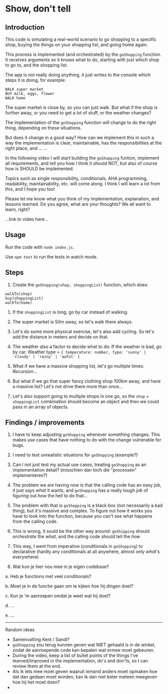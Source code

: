 # Show, don't tell 

## Introduction

This code is simulating a real-world scenario to go shopping to a specific shop, buying the things on your shopping list, and going home again.

This process is implemented (and orchestrated) by the `goShopping` function. It receives arguments so it knows what to do, starting with just which shop to go to, and the shopping list.

The app is not really doing anything, it just writes to the console which steps it is doing, for example:

```
WALK super market
BUY milk, eggs, flower
WALK home
```

The super market is close by, so you can just walk. But what if the shop is further away, or you need to get a lot of stuff, or the weather changes?

The implementation of the `goShopping` function will change to do the right thing, depending on these situations.

But does it change in a good way? How can we implement this in such a way the implementation is clear, maintainable, has the responsibilities at the right place, and ... ...

In the following video I will start building the `goShopping` funtion, implement all requirements, and tell you how I think it should NOT, but also of course how is SHOULD be implemented.

Topics such as single responsibility, conditionals, AHA programming, readability, maintainability, etc. will come along. I think I will learn a lot from this, and I hope you too!

Please let me know what you think of my implementation, explanation, and lessons learned. Do you agree, what are your thoughts? We all want to learn, right?

...link to video here...

## Usage

Run the code with `node index.js`.

Use `npm test` to run the tests in watch mode.

## Steps

1. Create the `goShopping(shop, shoppingList)` function, which does:

```
walkTo(shop)
buy(shoppingList)
walkTo(home)
```

1. If the `shoppingList` is long, go by car instead of walking.

1. The super market is 50m away, so let's walk there always.

1. Let's do some more physical exercise, let's also add cycling. So let's add the distance in meters and decide on that.

1. The weather also a factor to decide what to do: If the weather is bad, go by car. Weather type = `{ temperature: number, type: 'sunny' | 'cloudy' | 'rainy' | 'awful' }`

1. What if we have a massive shopping list, let's go multiple times: _Recursion..._

1. But what if we go that super fancy clothing shop 100km away, and have a massive list? Let's not drive there more than once...

1. Let's also support going to multiple shops in one go, so the `shop` + `shoppingList` combination should become an object and then we could pass in an array of objects.

## Findings / improvements

1. I have to keep adjusting `goShopping` whenever something changes. This makes use cases that have nothing to do with the change vulnerable for bugs.

1. I need to test unrealistic situations for `goShopping` (example?)

1. Can I not just test my actual use cases, treating `goShopping` as an implementation detail? (misschien dan toch die "processen" implementeren?)

1. The problem we are having now is that the calling code has an easy job, it just says _what_ it wants, and `goShopping` has a really tough job of figuring out _how_ the hell to do that...

1. The problem with that is `goShopping` is a black box (not necessarily a bad thing), but it's massive and complex. To figure out how it works you have to look into the function, because you can't see what happens from the calling code.

1. This is wrong, it sould be the other way around: `goShipping` should _orchestrate_ the _what_, and the calling code should tell the _how_

1. This way, I went from imperative (conditionals in `goShopping`) to declarative (hardly any conditionals at all anywhere, almost only _what_'s everywhere)

1. Wat kun je hier nou mee in je eigen codebase?

a. Heb je functions met veel conditionals?
  
b. Moet je in de functie gaan om te kijken _hoe_ hij dingen doet?

c. Kun je 'm aanroepen omdat je weet wat hij doet?

d. ...

e. ...

---

Random ideas

- Samenvatting Kent / Sandi?
- `goShopping` zou terug kunnen geven wat NIET gehaald is in de winkel, zodat de aanroepende code kan bepalen wat ermee moet gebeuren.
- During the video, keep a list of bullet points of the things I've learned/improved in the implementation, do's and don'ts, so I can review them at the end.
- Als ik iets mee moet geven waaruit iemand anders moet opmaken hoe dat dan gedaan moet worden, kan ik dan niet beter meteen meegeven hoe hij het moet doen?
- 